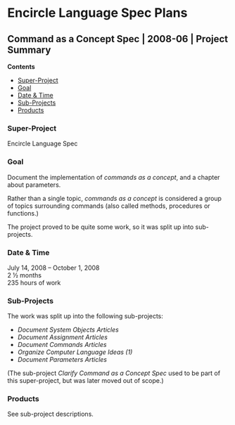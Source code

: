 ﻿Encircle Language Spec Plans
============================

Command as a Concept Spec | 2008-06 | Project Summary
-----------------------------------------------------

__Contents__

- [Super-Project](#super-project)
- [Goal](#goal)
- [Date & Time](#date--time)
- [Sub-Projects](#sub-projects)
- [Products](#products)

### Super-Project

Encircle Language Spec

### Goal

Document the implementation of *commands as a concept*, and a chapter about parameters.

Rather than a single topic, *commands as a concept* is considered a group of topics surrounding commands (also called methods, procedures or functions.)

The project proved to be quite some work, so it was split up into sub-projects.

### Date & Time

July 14, 2008 – October 1, 2008  
2 ½ months  
235 hours of work

### Sub-Projects

The work was split up into the following sub-projects:

- *Document System Objects Articles*
- *Document Assignment Articles*
- *Document Commands Articles*
- *Organize Computer Language Ideas (1)*
- *Document Parameters Articles*

(The sub-project *Clarify Command as a Concept Spec* used to be part of this super-project, but was later moved out of scope.)

### Products

See sub-project descriptions.